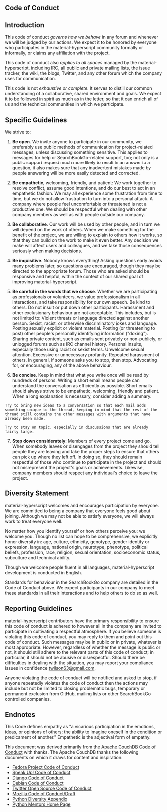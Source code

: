 Code of Conduct
---------------

Introduction
------------

This code of conduct *governs how we behave* in any forum and whenever we will be judged by our actions. We expect it to be honored by everyone who participates in the material-hyperscript community formally or informally, or claims any affiliation with the project.

This code of conduct also *applies to all spaces* managed by the material-hyperscript, including IRC, all public and private mailing lists, the issue tracker, the wiki, the blogs, Twitter, and any other forum which the company uses for communication.

This code is not *exhaustive or complete*. It serves to distill our common understanding of a collaborative, shared environment and goals. We expect it to be followed in spirit as much as in the letter, so that it can enrich all of us and the technical communities in which we participate.

Specific Guidelines
-------------------

We strive to:

  1. **Be open**. We invite anyone to participate in our community, we preferably use public methods of communication for project-related messages, unless discussing something sensitive. This applies to messages for help or SearchBookGo-related support, too; not only is a public support request much more likely to result in an answer to a question, it also makes sure that any inadvertent mistakes made by people answering will be more easily detected and corrected.

  2. **Be empathetic**, welcoming, friendly, and patient: We work together to resolve conflict, assume good intentions, and do our best to act in an empathetic fashion. We may all experience some frustration from time to time, but we do not allow frustration to turn into a personal attack. A company where people feel uncomfortable or threatened is not a productive one. We should be respectful when dealing with other company members as well as with people outside our company.

  3. **Be collaborative**. Our work will be used by other people, and in turn we will depend on the work of others. When we make something for the benefit of the project, we are willing to explain to others how it works, so that they can build on the work to make it even better. Any decision we make will affect users and colleagues, and we take those consequences seriously when making decisions.

  4. **Be inquisitive**. Nobody knows everything! Asking questions early avoids many problems later, so questions are encouraged, though they may be directed to the appropriate forum. Those who are asked should be responsive and helpful, within the context of our shared goal of improving material-hyperscript.

  5. **Be careful in the words that we choose**. Whether we are participating as professionals or volunteers, we value professionalism in all interactions, and take responsibility for our own speech. Be kind to others. Do not insult or put down other participants. Harassment and other exclusionary behaviour are not acceptable. This includes, but is not limited to:
    Violent threats or language directed against another person.
    Sexist, racist, or otherwise discriminatory jokes and language.
    Posting sexually explicit or violent material.
    Posting (or threatening to post) other people's personally identifying information ("doxing").
    Sharing private content, such as emails sent privately or non-publicly, or unlogged forums such as IRC channel history.
    Personal insults, especially those using racist or sexist terms.
    Unwelcome sexual attention.
    Excessive or unnecessary profanity.
    Repeated harassment of others. In general, if someone asks you to stop, then stop.
    Advocating for, or encouraging, any of the above behaviour.

  6. **Be concise**. Keep in mind that what you write once will be read by hundreds of persons. Writing a short email means people can understand the conversation as efficiently as possible. Short emails should always strive to be empathetic, welcoming, friendly and patient. When a long explanation is necessary, consider adding a summary.

    Try to bring new ideas to a conversation so that each mail adds something unique to the thread, keeping in mind that the rest of the thread still contains the other messages with arguments that have already been made.

    Try to stay on topic, especially in discussions that are already fairly large.

  7. **Step down considerately**: Members of every project come and go. When somebody leaves or disengages from the project they should tell people they are leaving and take the proper steps to ensure that others can pick up where they left off. In doing so, they should remain respectful of those who continue to participate in the project and should not misrepresent the project's goals or achievements. Likewise, company members should respect any individual's choice to leave the project.

Diversity Statement
-------------------

material-hyperscript welcomes and encourages participation by everyone. We are committed to being a company that everyone feels good about joining. Although we may not be able to satisfy everyone, we will always work to treat everyone well.

No matter how you identify yourself or how others perceive you: we welcome you. Though no list can hope to be comprehensive, we explicitly honor diversity in: age, culture, ethnicity, genotype, gender identity or expression, language, national origin, neurotype, phenotype, political beliefs, profession, race, religion, sexual orientation, socioeconomic status, subculture and technical ability.

Though we welcome people fluent in all languages, material-hyperscript development is conducted in English.

Standards for behaviour in the SearchBookGo company are detailed in the Code of Conduct above. We expect participants in our company to meet these standards in all their interactions and to help others to do so as well.


Reporting Guidelines
--------------------

material-hyperscript contributors have the primary responsibility to ensure this code of conduct is adhered to however all in the company are invited to participate in cultivating a respectful atmosphere. If you believe someone is violating this code of conduct, you may reply to them and point out this code of conduct. Such messages may be in public or in private, whatever is most appropriate. However, regardless of whether the message is public or not, it should still adhere to the relevant parts of this code of conduct; in particular, it should not be abusive or disrespectful. Should there be difficulties in dealing with the situation, you may report your compliance issues in confidence twilson63@gmail.com.

Anyone violating the code of conduct will be notified and asked to stop, if anyone repeatedly violates the code of conduct then the actions may include but not be limited to closing problematic bugs, temporary or permanent exclusion from GitHub, mailing lists or other SearchBookGo controlled companies.

Endnotes
--------

This Code defines empathy as "a vicarious participation in the emotions, ideas, or opinions of others; the ability to imagine oneself in the condition or predicament of another." Empathetic is the adjectival form of empathy.

This document was derived primarily from the [Apache CouchDB Code of Conduct](http://couchdb.apache.org/conduct.html) with thanks. The Apache CouchDB thanks the following documents on which it draws for content and inspiration:

 * [Fedora Project Code of Conduct](http://fedoraproject.org/code-of-conduct)
 * [Speak Up! Code of Conduct](http://speakup.io/coc.html)
 * [Django Code of Conduct](https://www.djangoproject.com/conduct/)
 * [Debian Code of Conduct](http://www.debian.org/vote/2014/vote_002)
 * [Twitter Open Source Code of Conduct](https://github.com/twitter/code-of-conduct/blob/master/code-of-conduct.md)
 * [Mozilla Code of Conduct/Draft](https://wiki.mozilla.org/Code_of_Conduct/Draft#Conflicts_of_Interest)
 * [Python Diversity Appendix](https://www.python.org/community/diversity/)
 * [Python Mentors Home Page](http://pythonmentors.com/)
